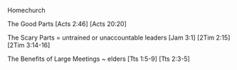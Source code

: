 Homechurch


The Good Parts
[Acts 2:46]
[Acts 20:20]

The Scary Parts
= untrained or unaccountable leaders
[Jam 3:1]
[2Tim 2:15]
[2Tim 3:14-16]

The Benefits of Large Meetings
~ elders [Tts 1:5-9] [Tts 2:3-5]
